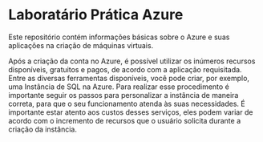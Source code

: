 # Laboratário Prática Azure
Este repositório contém informações básicas sobre o Azure e suas aplicações na criação de máquinas virtuais.

Após a criação da conta no Azure, é possível utilizar os inúmeros recursos disponíveis, gratuitos e pagos, de acordo com a aplicação requisitada. 
Entre as diversas ferramentas disponíveis, você pode criar, por exemplo, uma Instância de SQL na Azure.  Para realizar esse procedimento é importante seguir os passos 
para personalizar a instância de maneira correta, para que o seu funcionamento atenda às suas necessidades. 
É importante estar atento aos custos desses serviços, eles podem variar de acordo com o incremento de recursos que o usuário solicita durante a criação da instância. 
